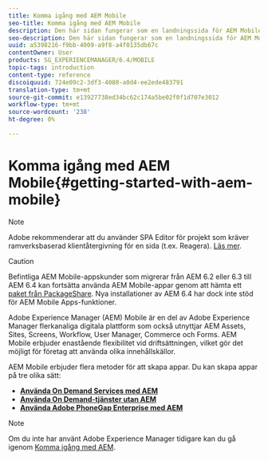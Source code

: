```yaml
---
title: Komma igång med AEM Mobile
seo-title: Komma igång med AEM Mobile
description: Den här sidan fungerar som en landningssida för AEM Mobile. Följ den här sidan som utgångspunkt för att lära dig mer om de tre olika sätten att skapa appar.
seo-description: Den här sidan fungerar som en landningssida för AEM Mobile. Följ den här sidan som utgångspunkt för att lära dig mer om de tre olika sätten att skapa appar.
uuid: a5398216-f9bb-4009-a9f8-a4f0135db67c
contentOwner: User
products: SG_EXPERIENCEMANAGER/6.4/MOBILE
topic-tags: introduction
content-type: reference
discoiquuid: 724e09c2-3df3-4080-a0d4-ee2ede483791
translation-type: tm+mt
source-git-commit: e13927738ed34bc62c174a5be02f0f1d707e3012
workflow-type: tm+mt
source-wordcount: '238'
ht-degree: 0%

---
```



# Komma igång med AEM Mobile{#getting-started-with-aem-mobile}

>[!NOTE]
>
>Adobe rekommenderar att du använder SPA Editor för projekt som kräver ramverksbaserad klientåtergivning för en sida (t.ex. Reagera). [Läs mer](/help/sites-developing/spa-overview.md).

>[!CAUTION]
>
>Befintliga AEM Mobile-appskunder som migrerar från AEM 6.2 eller 6.3 till AEM 6.4 kan fortsätta använda AEM Mobile-appar genom att hämta ett [paket från PackageShare](https://www.adobeaemcloud.com/content/marketplace/marketplaceProxy.html?packagePath=/content/companies/public/adobe/packages/cq640/compatpack/aem-mobile-package). Nya installationer av AEM 6.4 har dock inte stöd för AEM Mobile Apps-funktioner.

Adobe Experience Manager (AEM) Mobile är en del av Adobe Experience Manager flerkanaliga digitala plattform som också utnyttjar AEM Assets, Sites, Screens, Workflow, User Manager, Commerce och Forms. AEM Mobile erbjuder enastående flexibilitet vid driftsättningen, vilket gör det möjligt för företag att använda olika innehållskällor.

AEM Mobile erbjuder flera metoder för att skapa appar. Du kan skapa appar på tre olika sätt:

* **[Använda On Demand Services med AEM](/help/mobile/getting-started-aem-mobile-on-demand.md)**
* **[Använda On Demand-tjänster utan AEM](https://helpx.adobe.com/digital-publishing-solution/topics.html)**
* **[Använda Adobe PhoneGap Enterprise med AEM](/help/mobile/getting-started-aem-mobile-phonegap.md)**

>[!NOTE]
>
>Om du inte har använt Adobe Experience Manager tidigare kan du gå igenom [Komma igång med AEM](/help/sites-deploying/deploy.md).
